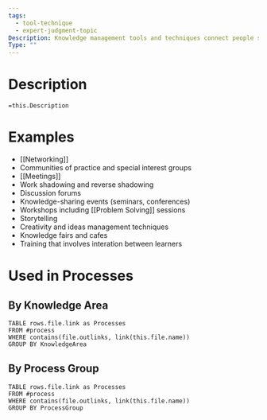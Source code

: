 ```yaml
---
tags:
  - tool-technique
  - expert-judgment-topic
Description: Knowledge management tools and techniques connect people so they can work together to create new knowledge, share tacit knowledge, and integrate the knowledge of diverse team members.
Type: ""
---
```

# Description
`=this.Description`
# Examples
- [[Networking]]
- Communities of practice and special interest groups
- [[Meetings]]
- Work shadowing and reverse shadowing
- Discussion forums
- Knowledge-sharing events (seminars, conferences)
- Workshops including [[Problem Solving]] sessions
- Storytelling
- Creativity and ideas management techniques
- Knowledge fairs and cafes
- Training that involves interation between learners

# Used in Processes
## By Knowledge Area
```dataview
TABLE rows.file.link as Processes
FROM #process 
WHERE contains(file.outlinks, link(this.file.name))
GROUP BY KnowledgeArea
```
## By Process Group
```dataview
TABLE rows.file.link as Processes
FROM #process 
WHERE contains(file.outlinks, link(this.file.name))
GROUP BY ProcessGroup
```


